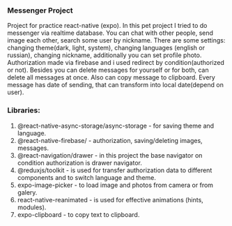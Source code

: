 ### Messenger Project
Project for practice react-native (expo).
In this pet project I tried to do messenger via realtime database. You can chat with other people, send image each other, search some user by nickname. There are some settings: changing theme(dark, light, system), changing languages (english or russian), changing nickname, additionally you can set profile photo. Authorization made via firebase and i used redirect by condition(authorized or not). Besides you can delete messages for yourself or for both, can delete all messages at once. Also can copy message to clipboard. Every message has date of sending, that can transform into local date(depend on user).

### Libraries: 
1. @react-native-async-storage/async-storage - for saving theme and language.
2. @react-native-firebase/ - authorization, saving/deleting images, messages.
3. @react-navigation/drawer - in this project the base navigator on condition authorization is drawer navigator.
4. @reduxjs/toolkit - is used for transfer authorization data to different components and to switch language and theme.
5. expo-image-picker - to load image and photos from camera or from galery.
6. react-native-reanimated - is used for effective animations (hints, modules).
7. expo-clipboard - to copy text to clipboard.
